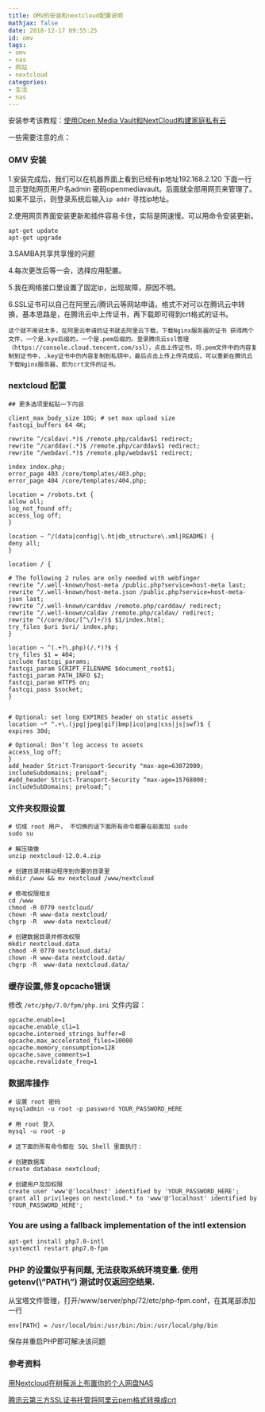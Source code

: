 ```yaml
---
title: OMV的安装和nextcloud配置说明
mathjax: false
date: 2018-12-17 09:55:25
id: omv
tags:
- omv
- nas
- 网站
- nextcloud
categories:
- 生活
- nas
---
```


安装参考该教程：[使用Open Media Vault和NextCloud构建家庭私有云](http://www.azurew.com/6350.html)

一些需要注意的点：

<!---more--->

### OMV 安装

1.安装完成后，我们可以在机器界面上看到已经有ip地址192.168.2.120 下面一行显示登陆网页用户名admin 密码openmediavault。后面就全部用网页来管理了。如果不显示，则登录系统后输入`ip addr` 寻找ip地址。

2.使用网页界面安装更新和插件容易卡住，实际是网速慢。可以用命令安装更新。

```
apt-get update
apt-get upgrade
```

3.SAMBA共享共享慢的问题

4.每次更改后等一会，选择应用配置。

5.我在网络接口里设置了固定ip，出现故障，原因不明。

6.SSL证书可以自己在阿里云/腾讯云等网站申请。格式不对可以在腾讯云中转换，基本思路是，在腾讯云中上传证书，再下载即可得到crt格式的证书。

```
这个就不用说太多，在阿里云申请的证书就去阿里云下载，下载Nginx服务器的证书 获得两个文件，一个是.kye后缀的，一个是.pem后缀的。登录腾讯云ssl管理（https://console.cloud.tencent.com/ssl），点击上传证书，将.pem文件中的内容复制到证书中，.key证书中的内容复制到私钥中，最后点击上传上传完成后，可以重新在腾讯云下载Nginx服务器，即为crt文件的证书。
```

### nextcloud 配置

````
## 更多选项里粘贴一下内容

client_max_body_size 10G; # set max upload size
fastcgi_buffers 64 4K;

rewrite ^/caldav(.*)$ /remote.php/caldav$1 redirect;
rewrite ^/carddav(.*)$ /remote.php/carddav$1 redirect;
rewrite ^/webdav(.*)$ /remote.php/webdav$1 redirect;

index index.php;
error_page 403 /core/templates/403.php;
error_page 404 /core/templates/404.php;

location = /robots.txt {
allow all;
log_not_found off;
access_log off;
}

location ~ ^/(data|config|\.ht|db_structure\.xml|README) {
deny all;
} 

location / {

# The following 2 rules are only needed with webfinger
rewrite ^/.well-known/host-meta /public.php?service=host-meta last;
rewrite ^/.well-known/host-meta.json /public.php?service=host-meta-json last; 
rewrite ^/.well-known/carddav /remote.php/carddav/ redirect;
rewrite ^/.well-known/caldav /remote.php/caldav/ redirect; 
rewrite ^(/core/doc/[^\/]+/)$ $1/index.html;
try_files $uri $uri/ index.php;
}

location ~ ^(.+?\.php)(/.*)?$ {
try_files $1 = 404;
include fastcgi_params;
fastcgi_param SCRIPT_FILENAME $document_root$1;
fastcgi_param PATH_INFO $2;
fastcgi_param HTTPS on;
fastcgi_pass $socket;
}

 
# Optional: set long EXPIRES header on static assets
location ~* ^.+\.(jpg|jpeg|gif|bmp|ico|png|css|js|swf)$ {
expires 30d;

# Optional: Don’t log access to assets
access_log off;
}
add_header Strict-Transport-Security "max-age=63072000; includeSubdomains; preload";
#add_header Strict-Transport-Security “max-age=15768000; includeSubDomains; preload;”;
````

### 文件夹权限设置

```
# 切成 root 用户， 不切换的话下面所有命令都要在前面加 sudo
sudo su

# 解压镜像
unzip nextcloud-12.0.4.zip

# 创建目录并移动程序到你要的目录里
mkdir /www && mv nextcloud /www/nextcloud

# 修改权限相关
cd /www
chmod -R 0770 nextcloud/
chown -R www-data nextcloud/
chgrp -R  www-data nextcloud/

# 创建数据目录并修改权限
mkdir nextcloud.data
chmod -R 0770 nextcloud.data/
chown -R www-data nextcloud.data/
chgrp -R  www-data nextcloud.data/
```

### 缓存设置,修复opcache错误

修改 `/etc/php/7.0/fpm/php.ini` 文件内容： 

```
opcache.enable=1
opcache.enable_cli=1
opcache.interned_strings_buffer=8
opcache.max_accelerated_files=10000
opcache.memory_consumption=128
opcache.save_comments=1
opcache.revalidate_freq=1
```

### 数据库操作

````
# 设置 root 密码
mysqladmin -u root -p password YOUR_PASSWORD_HERE

# 用 root 登入
mysql -u root -p

# 这下面的所有命令都在 SQL Shell 里面执行：

# 创建数据库
create database nextcloud;

# 创建用户及加权限
create user 'www'@'localhost' identified by 'YOUR_PASSWORD_HERE';
grant all privileges on nextcloud.* to 'www'@'localhost' identified by 'YOUR_PASSWORD_HERE';
````

### You are using a fallback implementation of the intl extension

```
apt-get install php7.0-intl
systemctl restart php7.0-fpm
```

### PHP 的设置似乎有问题, 无法获取系统环境变量. 使用 getenv(\”PATH\”) 测试时仅返回空结果.

从宝塔文件管理，打开/www/server/php/72/etc/php-fpm.conf，在其尾部添加一行

```
env[PATH] = /usr/local/bin:/usr/bin:/bin:/usr/local/php/bin
```

保存并重启PHP即可解决该问题

### 参考资料

[用Nextcloud在树莓派上布置你的个人网盘NAS](https://www.jianshu.com/p/bbf24ac2fac1)

[腾讯云第三方SSL证书托管将阿里云pem格式转换成crt](https://www.4xseo.com/blog/3804/)